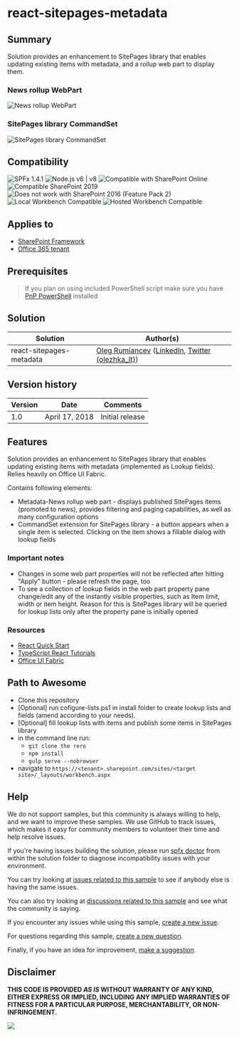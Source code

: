 # react-sitepages-metadata

## Summary
Solution provides an enhancement to SitePages library that enables updating existing items with metadata, and a rollup web part to display them.

### News rollup WebPart
![News rollup WebPart](./assets/demo-wp.gif)

### SitePages library CommandSet
![SitePages library CommandSet](./assets/demo-commandset.gif)


## Compatibility

![SPFx 1.4.1](https://img.shields.io/badge/SPFx-1.4.1-green.svg)
![Node.js v6 | v8](https://img.shields.io/badge/Node.js-LTS%206.x%20%7C%20v8-green.svg)
![Compatible with SharePoint Online](https://img.shields.io/badge/SharePoint%20Online-Compatible-green.svg)
![Compatible SharePoint 2019](https://img.shields.io/badge/SharePoint%20Server%202019-Compatible-green.svg)
![Does not work with SharePoint 2016 (Feature Pack 2)](https://img.shields.io/badge/SharePoint%20Server%202016%20(Feature%20Pack%202)-Incompatible-red.svg "SharePoint Server 2016 Feature Pack 2 requires SPFx 1.1")
![Local Workbench Compatible](https://img.shields.io/badge/Local%20Workbench-Compatible-green.svg)
![Hosted Workbench Compatible](https://img.shields.io/badge/Hosted%20Workbench-Compatible-green.svg)


## Applies to

* [SharePoint Framework](https://docs.microsoft.com/sharepoint/dev/spfx/sharepoint-framework-overview)
* [Office 365 tenant](https://docs.microsoft.com/sharepoint/dev/spfx/set-up-your-development-environment)

## Prerequisites
 
> If you plan on using included PowerShell script make sure you have [PnP PowerShell](https://github.com/pnp/PnP-PowerShell) installed

## Solution

Solution|Author(s)
--------|---------
react-sitepages-metadata | [Oleg Rumiancev](https://github.com/olegrumiancev) ([LinkedIn](https://linkedin.com/in/olegrumiancev), [Twitter (olezhka_lt)](https://twitter.com/olezhka_lt))

## Version history

Version|Date|Comments
-------|----|--------
1.0|April 17, 2018|Initial release

## Features
Solution provides an enhancement to SitePages library that enables updating existing items with metadata (implemented as Lookup fields). 
Relies heavily on Office UI Fabric. 

Contains following elements:
- Metadata-News rollup web part - displays published SitePages items (promoted to news), provides filtering and paging capabilities, as well as many configuration options
- CommandSet extension for SitePages library - a button appears when a single item is selected. Clicking on the item shows a fillable dialog with lookup fields

### Important notes
- Changes in some web part properties will not be reflected after hitting "Apply" button - please refresh the page, too
- To see a collection of lookup fields in the web part property pane change/edit any of the instantly visible properties, such as Item limit, width or item height. Reason for this is SitePages library will be queried for lookup lists only after the property pane is initially opened

### Resources
- [React Quick Start](https://facebook.github.io/react/docs/tutorial.html) 
- [TypeScript React Tutorials](https://www.typescriptlang.org/docs/handbook/react-&-webpack.html)
- [Office UI Fabric](https://developer.microsoft.com/fluentui/)

## Path to Awesome

- Clone this repository
- [Optional] run cofigure-lists.ps1 in install folder to create lookup lists and fields (amend according to your needs).
- [Optional] fill lookup lists with items and publish some items in SitePages library
- in the command line run:
  - `git clone the rero`
  - `npm install`
  - `gulp serve --nobrowser`
- navigate to `https://<tenant>.sharepoint.com/sites/<target site>/_layouts/workbench.aspx`

## Help

We do not support samples, but this community is always willing to help, and we want to improve these samples. We use GitHub to track issues, which makes it easy for  community members to volunteer their time and help resolve issues.

If you're having issues building the solution, please run [spfx doctor](https://pnp.github.io/cli-microsoft365/cmd/spfx/spfx-doctor/) from within the solution folder to diagnose incompatibility issues with your environment.

You can try looking at [issues related to this sample](https://github.com/pnp/sp-dev-fx-webparts/issues?q=label%3A%22sample%3A%20react-sitepages-metadata%22) to see if anybody else is having the same issues.

You can also try looking at [discussions related to this sample](https://github.com/pnp/sp-dev-fx-webparts/discussions?discussions_q=react-sitepages-metadata) and see what the community is saying.

If you encounter any issues while using this sample, [create a new issue](https://github.com/pnp/sp-dev-fx-webparts/issues/new?assignees=&labels=Needs%3A+Triage+%3Amag%3A%2Ctype%3Abug-suspected%2Csample%3A%20react-sitepages-metadata&template=bug-report.yml&sample=react-sitepages-metadata&authors=@olegrumiancev&title=react-sitepages-metadata%20-%20).

For questions regarding this sample, [create a new question](https://github.com/pnp/sp-dev-fx-webparts/issues/new?assignees=&labels=Needs%3A+Triage+%3Amag%3A%2Ctype%3Aquestion%2Csample%3A%20react-sitepages-metadata&template=question.yml&sample=react-sitepages-metadata&authors=@olegrumiancev&title=react-sitepages-metadata%20-%20).

Finally, if you have an idea for improvement, [make a suggestion](https://github.com/pnp/sp-dev-fx-webparts/issues/new?assignees=&labels=Needs%3A+Triage+%3Amag%3A%2Ctype%3Aenhancement%2Csample%3A%20react-sitepages-metadata&template=suggestion.yml&sample=react-sitepages-metadata&authors=@olegrumiancev&title=react-sitepages-metadata%20-%20).


## Disclaimer

**THIS CODE IS PROVIDED *AS IS* WITHOUT WARRANTY OF ANY KIND, EITHER EXPRESS OR IMPLIED, INCLUDING ANY IMPLIED WARRANTIES OF FITNESS FOR A PARTICULAR PURPOSE, MERCHANTABILITY, OR NON-INFRINGEMENT.**

<img src="https://telemetry.sharepointpnp.com/sp-dev-fx-webparts/samples/react-sitepages-metadata" />
